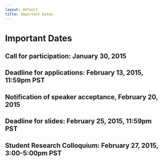 ```yaml
---
layout: default
title: Important Dates 
---
```


Important Dates
=======

Call for participation: January 30, 2015
-------

Deadline for applications: February 13, 2015, 11:59pm PST
-------

Notification of speaker acceptance, February 20, 2015
-------

Deadline for slides: February 25, 2015, 11:59pm PST
-------

Student Research Colloquium: February 27, 2015, 3:00-5:00pm PST
-------

